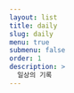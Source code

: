 ```yaml
---
layout: list
title: daily
slug: daily
menu: true
submenu: false
order: 1
description: >
  일상의 기록
---
```

